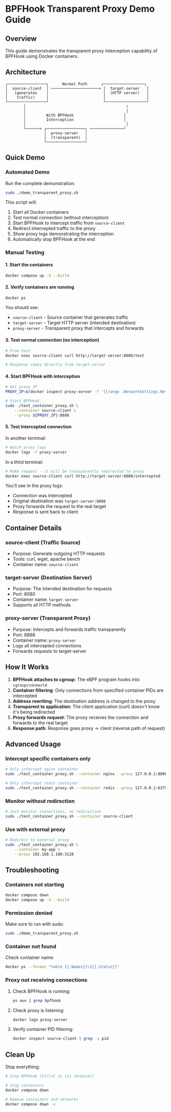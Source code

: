 # BPFHook Transparent Proxy Demo Guide

## Overview

This guide demonstrates the transparent proxy interception capability of BPFHook using Docker containers.

## Architecture

```
┌─────────────────┐      Normal Path      ┌──────────────────┐
│  source-client  │ ─────────────────────> │  target-server   │
│   (generates    │                        │  (HTTP server)   │
│    traffic)     │                        │                  │
└─────────────────┘                        └──────────────────┘
        │                                            ↑
        │                                            │
        │         With BPFHook                      │
        │         Interception                      │
        │                                            │
        └──────> ┌─────────────────┐ ───────────────┘
                 │  proxy-server   │
                 │  (transparent)  │
                 └─────────────────┘
```

## Quick Demo

### Automated Demo

Run the complete demonstration:

```bash
sudo ./demo_transparent_proxy.sh
```

This script will:
1. Start all Docker containers
2. Test normal connection (without interception)
3. Start BPFHook to intercept traffic from `source-client`
4. Redirect intercepted traffic to the proxy
5. Show proxy logs demonstrating the interception
6. Automatically stop BPFHook at the end

### Manual Testing

#### 1. Start the containers

```bash
docker compose up -d --build
```

#### 2. Verify containers are running

```bash
docker ps
```

You should see:
- `source-client` - Source container that generates traffic
- `target-server` - Target HTTP server (intended destination)
- `proxy-server` - Transparent proxy that intercepts and forwards

#### 3. Test normal connection (no interception)

```bash
# From host
docker exec source-client curl http://target-server:8080/test

# Response comes directly from target-server
```

#### 4. Start BPFHook with interception

```bash
# Get proxy IP
PROXY_IP=$(docker inspect proxy-server -f '{{range .NetworkSettings.Networks}}{{.IPAddress}}{{end}}')

# Start BPFHook
sudo ./test_container_proxy.sh \
    --container source-client \
    --proxy ${PROXY_IP}:8888
```

#### 5. Test intercepted connection

In another terminal:

```bash
# Watch proxy logs
docker logs -f proxy-server
```

In a third terminal:

```bash
# Make request - it will be transparently redirected to proxy
docker exec source-client curl http://target-server:8080/intercepted
```

You'll see in the proxy logs:
- Connection was intercepted
- Original destination was `target-server:8080`
- Proxy forwards the request to the real target
- Response is sent back to client

## Container Details

### source-client (Traffic Source)
- Purpose: Generate outgoing HTTP requests
- Tools: curl, wget, apache bench
- Container name: `source-client`

### target-server (Destination Server)
- Purpose: The intended destination for requests
- Port: 8080
- Container name: `target-server`
- Supports all HTTP methods

### proxy-server (Transparent Proxy)
- Purpose: Intercepts and forwards traffic transparently
- Port: 8888
- Container name: `proxy-server`
- Logs all intercepted connections
- Forwards requests to target-server

## How It Works

1. **BPFHook attaches to cgroup**: The eBPF program hooks into `cgroup/connect4`
2. **Container filtering**: Only connections from specified container PIDs are intercepted
3. **Address rewriting**: The destination address is changed to the proxy
4. **Transparent to application**: The client application (curl) doesn't know it's being redirected
5. **Proxy forwards request**: The proxy receives the connection and forwards to the real target
6. **Response path**: Response goes proxy → client (reverse path of request)

## Advanced Usage

### Intercept specific containers only

```bash
# Only intercept nginx container
sudo ./test_container_proxy.sh --container nginx --proxy 127.0.0.1:8888

# Only intercept redis container
sudo ./test_container_proxy.sh --container redis --proxy 127.0.0.1:6379
```

### Monitor without redirection

```bash
# Just monitor connections, no redirection
sudo ./test_container_proxy.sh --container source-client
```

### Use with external proxy

```bash
# Redirect to external proxy
sudo ./test_container_proxy.sh \
    --container my-app \
    --proxy 192.168.1.100:3128
```

## Troubleshooting

### Containers not starting

```bash
docker compose down
docker compose up -d --build
```

### Permission denied

Make sure to run with sudo:
```bash
sudo ./demo_transparent_proxy.sh
```

### Container not found

Check container name:
```bash
docker ps --format "table {{.Names}}\t{{.Status}}"
```

### Proxy not receiving connections

1. Check BPFHook is running:
   ```bash
   ps aux | grep bpfhook
   ```

2. Check proxy is listening:
   ```bash
   docker logs proxy-server
   ```

3. Verify container PID filtering:
   ```bash
   docker inspect source-client | grep -i pid
   ```

## Clean Up

Stop everything:

```bash
# Stop BPFHook (Ctrl+C in its terminal)

# Stop containers
docker compose down

# Remove containers and networks
docker compose down -v
```